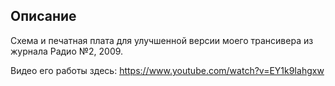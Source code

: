 ## Описание

Схема и печатная плата для улучшенной версии моего трансивера из журнала Радио №2, 2009.

Видео его работы здесь: https://www.youtube.com/watch?v=EY1k9Iahgxw



